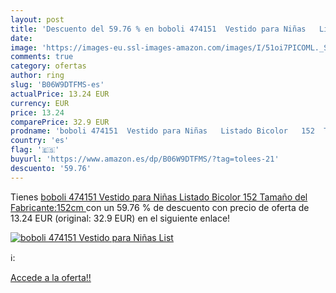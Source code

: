```yaml
---
layout: post
title: 'Descuento del 59.76 % en boboli 474151  Vestido para Niñas   List'
date: 
image: 'https://images-eu.ssl-images-amazon.com/images/I/51oi7PICOML._SL200_.jpg'
comments: true
category: ofertas
author: ring
slug: 'B06W9DTFMS-es'
actualPrice: 13.24 EUR
currency: EUR
price: 13.24
comparePrice: 32.9 EUR
prodname: 'boboli 474151  Vestido para Niñas   Listado Bicolor   152  Tamaño del Fabricante:152cm '
country: 'es'
flag: '🇪🇸'
buyurl: 'https://www.amazon.es/dp/B06W9DTFMS/?tag=tolees-21'
descuento: '59.76'
---
```


Tienes [boboli 474151  Vestido para Niñas   Listado Bicolor   152  Tamaño del Fabricante:152cm ](https://www.amazon.es/dp/B06W9DTFMS/?tag=tolees-21) con un 59.76 % de descuento con precio de oferta de 13.24 EUR (original: 32.9 EUR) en el siguiente enlace!

[![boboli 474151  Vestido para Niñas   List](https://images-eu.ssl-images-amazon.com/images/I/51oi7PICOML._SL200_.jpg)](https://www.amazon.es/dp/B06W9DTFMS/?tag=tolees-21)

ℹ️:


[Accede a la oferta!!](https://www.amazon.es/dp/B06W9DTFMS/?tag=tolees-21)
